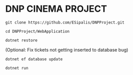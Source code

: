 # DNP CINEMA PROJECT

`git clone https://github.com/ESipalis/DNPProject.git`

`cd DNPProject/WebApplication`

`dotnet restore`

(Optional: Fix tickets not getting inserted to database bug)

`dotnet ef database update`

`dotnet run`
